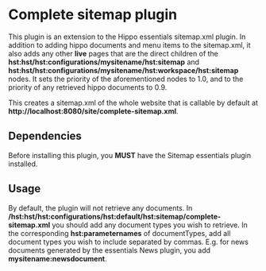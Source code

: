# Complete sitemap plugin

This plugin is an extension to the Hippo essentials sitemap.xml plugin.
In addition to adding hippo documents and menu items to the sitemap.xml, it also adds any other **live** pages 
that are the direct children of the **hst:hst/hst:configurations/mysitename/hst:sitemap** and
 **hst:hst/hst:configurations/mysitename/hst:workspace/hst:sitemap** nodes. It sets the priority of the aforementioned nodes to 1.0, 
 and to the priority of any retrieved hippo documents to 0.9.
 
 This creates a sitemap.xml of the whole website that is callable by default at
 **http://localhost:8080/site/complete-sitemap.xml**.
 
 ## Dependencies
 Before installing this plugin, you **MUST** have the Sitemap essentials plugin installed.
 
 ## Usage
 By default, the plugin will not retrieve any documents. In 
 **/hst:hst/hst:configurations/hst:default/hst:sitemap/complete-sitemap.xml** you should add any document types you wish to retrieve.
 In the corresponding **hst:parameternames** of documentTypes, add all 
 document types you wish to include separated by commas.
  E.g. for news documents generated by the essentials News plugin, you add **mysitename:newsdocument**.